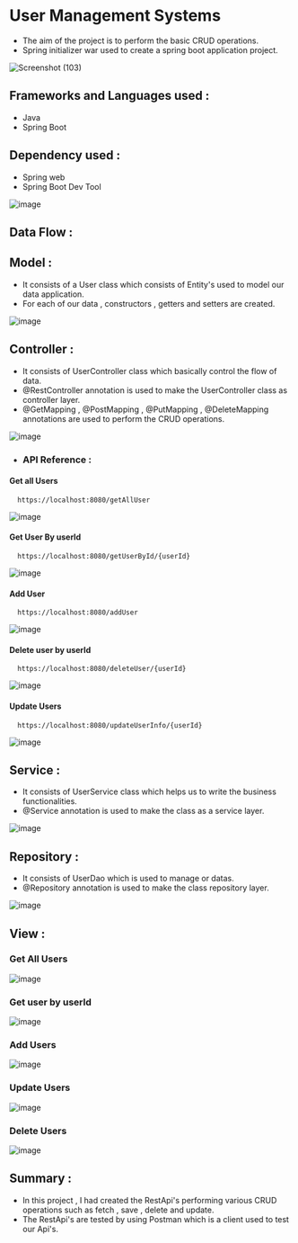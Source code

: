 
# User Management Systems

- The aim of the project is to perform the basic CRUD operations.
- Spring initializer war used to create a spring boot application project.

![Screenshot (103)](https://user-images.githubusercontent.com/112794922/233667518-7e986b7a-9ef9-49e6-a707-39bb27964c52.png)


## Frameworks and Languages used :

- Java
- Spring Boot

## Dependency used :

- Spring web
- Spring Boot Dev Tool

![image](https://user-images.githubusercontent.com/112794922/233675361-7f994481-bdbc-4490-b966-cd9033321863.png)




## Data Flow :

## Model : 

- It consists of a User class which consists of Entity's used to model our data application.
- For each of our data , constructors , getters and setters are created.

![image](https://user-images.githubusercontent.com/112794922/233673901-18e6f12b-9c5e-486c-8e58-fe2a98c4b037.png)



## Controller : 

- It consists of UserController class which basically control the flow of data.
- @RestController annotation is used to make the UserController class as controller layer.
- @GetMapping , @PostMapping , @PutMapping , @DeleteMapping annotations are used to perform the CRUD operations.

![image](https://user-images.githubusercontent.com/112794922/233673979-43bef8e5-0764-4f2f-9a7d-c0bdcb0eb3d7.png)





- ### API Reference :

#### Get all Users

```http
  https://localhost:8080/getAllUser
```

![image](https://user-images.githubusercontent.com/112794922/233674130-20e49b11-26bc-403d-8f9c-587daf3407c8.png)


#### Get User By userId

```http
  https://localhost:8080/getUserById/{userId}
```

![image](https://user-images.githubusercontent.com/112794922/233674270-c46d7e9d-f1aa-4ddb-85f8-94811eddd1f5.png)

#### Add User

```http
  https://localhost:8080/addUser
```

![image](https://user-images.githubusercontent.com/112794922/233674342-92cc9465-04cf-403a-83c3-beff99805e14.png)


#### Delete user by userId

```http
  https://localhost:8080/deleteUser/{userId}
```

![image](https://user-images.githubusercontent.com/112794922/233674402-83280d78-55d9-4d85-90ae-4ae7b10ee79c.png)

#### Update Users

```http
  https://localhost:8080/updateUserInfo/{userId}
```

![image](https://user-images.githubusercontent.com/112794922/233674446-fb1c3484-d67a-4dfa-ad36-faac4153848e.png)


## Service : 

- It consists of UserService class which helps us to write the business functionalities.
- @Service annotation is used to make the class as a service layer.

![image](https://user-images.githubusercontent.com/112794922/233674531-c1839173-94d9-4faf-941d-77ec3e2a5e2b.png)


## Repository :

- It consists of UserDao which is used to manage or datas.
- @Repository annotation is used to make the class repository layer.

![image](https://user-images.githubusercontent.com/112794922/233674582-6cc54712-7c75-4b3e-a218-616fbb1f6b53.png)

## View :
### Get All Users

![image](https://user-images.githubusercontent.com/112794922/233680871-55e77380-8587-4a63-ac16-135abc8fc268.png)

### Get user by userId

![image](https://user-images.githubusercontent.com/112794922/233681180-aec3d8b7-43a5-401f-9bbc-94ba644a492b.png)

### Add Users

![image](https://user-images.githubusercontent.com/112794922/233681275-ca48a1fd-c981-4f0f-bd5e-1daa87a2afbe.png)

### Update Users

![image](https://user-images.githubusercontent.com/112794922/233681498-69c8a163-4cf5-4606-8ce6-cdba9b0da2c3.png)

### Delete Users

![image](https://user-images.githubusercontent.com/112794922/233681582-7e15523a-8c42-4dab-9ae0-7fe700057591.png)




 


## Summary :

- In this project , I had created the RestApi's performing various CRUD operations such as fetch , save , delete and update.
- The RestApi's are tested by using Postman which is a client used to test our Api's.

